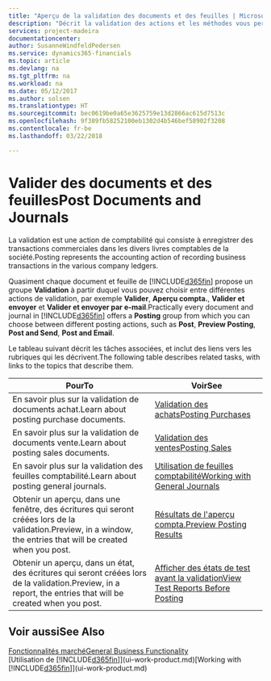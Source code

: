 ```yaml
---
title: "Aperçu de la validation des documents et des feuilles | Microsoft Docs"
description: "Décrit la validation des actions et les méthodes vous permettant de valider des documents et des feuilles."
services: project-madeira
documentationcenter: 
author: SusanneWindfeldPedersen
ms.service: dynamics365-financials
ms.topic: article
ms.devlang: na
ms.tgt_pltfrm: na
ms.workload: na
ms.date: 05/12/2017
ms.author: solsen
ms.translationtype: HT
ms.sourcegitcommit: bec0619be0a65e3625759e13d2866ac615d7513c
ms.openlocfilehash: 9f389fb58252100eb1302d4b546bef58902f3208
ms.contentlocale: fr-be
ms.lasthandoff: 03/22/2018

---
```

# <a name="post-documents-and-journals"></a><span data-ttu-id="71577-103">Valider des documents et des feuilles</span><span class="sxs-lookup"><span data-stu-id="71577-103">Post Documents and Journals</span></span>
<span data-ttu-id="71577-104">La validation est une action de comptabilité qui consiste à enregistrer des transactions commerciales dans les divers livres comptables de la société.</span><span class="sxs-lookup"><span data-stu-id="71577-104">Posting represents the accounting action of recording business transactions in the various company ledgers.</span></span>

<span data-ttu-id="71577-105">Quasiment chaque document et feuille de [!INCLUDE[d365fin](includes/d365fin_md.md)] propose un groupe **Validation** à partir duquel vous pouvez choisir entre différentes actions de validation, par exemple **Valider**, **Aperçu compta.**, **Valider et envoyer** et **Valider et envoyer par e-mail**.</span><span class="sxs-lookup"><span data-stu-id="71577-105">Practically every document and journal in [!INCLUDE[d365fin](includes/d365fin_md.md)] offers a **Posting** group from which you can choose between different posting actions, such as **Post**, **Preview Posting**, **Post and Send**, **Post and Email**.</span></span>

<span data-ttu-id="71577-106">Le tableau suivant décrit les tâches associées, et inclut des liens vers les rubriques qui les décrivent.</span><span class="sxs-lookup"><span data-stu-id="71577-106">The following table describes related tasks, with links to the topics that describe them.</span></span>

| <span data-ttu-id="71577-107">Pour</span><span class="sxs-lookup"><span data-stu-id="71577-107">To</span></span> | <span data-ttu-id="71577-108">Voir</span><span class="sxs-lookup"><span data-stu-id="71577-108">See</span></span> |
| --- | --- |
| <span data-ttu-id="71577-109">En savoir plus sur la validation de documents achat.</span><span class="sxs-lookup"><span data-stu-id="71577-109">Learn about posting purchase documents.</span></span> |[<span data-ttu-id="71577-110">Validation des achats</span><span class="sxs-lookup"><span data-stu-id="71577-110">Posting Purchases</span></span>](ui-post-purchases.md) |
| <span data-ttu-id="71577-111">En savoir plus sur la validation de documents vente.</span><span class="sxs-lookup"><span data-stu-id="71577-111">Learn about posting sales documents.</span></span> |[<span data-ttu-id="71577-112">Validation des ventes</span><span class="sxs-lookup"><span data-stu-id="71577-112">Posting Sales</span></span>](ui-post-sales.md) |
| <span data-ttu-id="71577-113">En savoir plus sur la validation des feuilles comptabilité.</span><span class="sxs-lookup"><span data-stu-id="71577-113">Learn about posting general journals.</span></span> |[<span data-ttu-id="71577-114">Utilisation de feuilles comptabilité</span><span class="sxs-lookup"><span data-stu-id="71577-114">Working with General Journals</span></span>](ui-work-general-journals.md) |
| <span data-ttu-id="71577-115">Obtenir un aperçu, dans une fenêtre, des écritures qui seront créées lors de la validation.</span><span class="sxs-lookup"><span data-stu-id="71577-115">Preview, in a window, the entries that will be created when you post.</span></span> |[<span data-ttu-id="71577-116">Résultats de l'aperçu compta.</span><span class="sxs-lookup"><span data-stu-id="71577-116">Preview Posting Results</span></span>](ui-how-preview-post-results.md) |
| <span data-ttu-id="71577-117">Obtenir un aperçu, dans un état, des écritures qui seront créées lors de la validation.</span><span class="sxs-lookup"><span data-stu-id="71577-117">Preview, in a report, the entries that will be created when you post.</span></span> |[<span data-ttu-id="71577-118">Afficher des états de test avant la validation</span><span class="sxs-lookup"><span data-stu-id="71577-118">View Test Reports Before Posting</span></span>](ui-how-view-test-reports-posting.md) |

## <a name="see-also"></a><span data-ttu-id="71577-119">Voir aussi</span><span class="sxs-lookup"><span data-stu-id="71577-119">See Also</span></span>
[<span data-ttu-id="71577-120">Fonctionnalités marché</span><span class="sxs-lookup"><span data-stu-id="71577-120">General Business Functionality</span></span>](ui-across-business-areas.md)  
<span data-ttu-id="71577-121">[Utilisation de [!INCLUDE[d365fin](includes/d365fin_md.md)]](ui-work-product.md)</span><span class="sxs-lookup"><span data-stu-id="71577-121">[Working with [!INCLUDE[d365fin](includes/d365fin_md.md)]](ui-work-product.md)</span></span>


